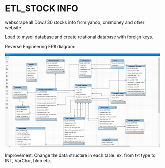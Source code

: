 # ETL_STOCK INFO

webscrape all DowJ 30 stocks info from yahoo, cnnmoney and other website.

Load to mysql database and create relational database with foreign keys.

Reverse Engineering ERR diagram:

![Kiku](ERR.png)

Improvement: Change the data structure in each table. ex. from txt type to INT, VarChar, blob etc...